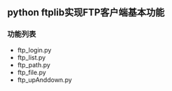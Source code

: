 ## python ftplib实现FTP客户端基本功能

### 功能列表
* ftp_login.py
* ftp_list.py
* ftp_path.py
* ftp_file.py
* ftp_upAnddown.py